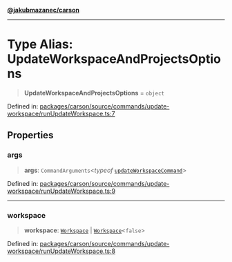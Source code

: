 [**@jakubmazanec/carson**](../README.md)

---

# Type Alias: UpdateWorkspaceAndProjectsOptions

> **UpdateWorkspaceAndProjectsOptions** = `object`

Defined in:
[packages/carson/source/commands/update-workspace/runUpdateWorkspace.ts:7](https://github.com/jakubmazanec/tools/blob/dccfe8e5cee218e88ff4db59e4bf460975897c58/packages/carson/source/commands/update-workspace/runUpdateWorkspace.ts#L7)

## Properties

### args

> **args**: `CommandArguments`\<_typeof_
> [`updateWorkspaceCommand`](../variables/updateWorkspaceCommand.md)\>

Defined in:
[packages/carson/source/commands/update-workspace/runUpdateWorkspace.ts:9](https://github.com/jakubmazanec/tools/blob/dccfe8e5cee218e88ff4db59e4bf460975897c58/packages/carson/source/commands/update-workspace/runUpdateWorkspace.ts#L9)

---

### workspace

> **workspace**: [`Workspace`](../classes/Workspace.md) \|
> [`Workspace`](../classes/Workspace.md)\<`false`\>

Defined in:
[packages/carson/source/commands/update-workspace/runUpdateWorkspace.ts:8](https://github.com/jakubmazanec/tools/blob/dccfe8e5cee218e88ff4db59e4bf460975897c58/packages/carson/source/commands/update-workspace/runUpdateWorkspace.ts#L8)
